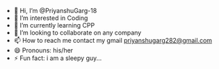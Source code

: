 - 👋 Hi, I’m @PriyanshuGarg-18
- 👀 I’m interested in Coding
- 🌱 I’m currently learning CPP
- 💞️ I’m looking to collaborate on any company
- 📫 How to reach me contact my gmail priyanshugarg282@gmail.com
- 😄 Pronouns: his/her
- ⚡ Fun fact: i am a sleepy guy...

<!---
PriyanshuGarg-18/PriyanshuGarg-18 is a ✨ special ✨ repository because its `README.md` (this file) appears on your GitHub profile.
You can click the Preview link to take a look at your changes.
--->
